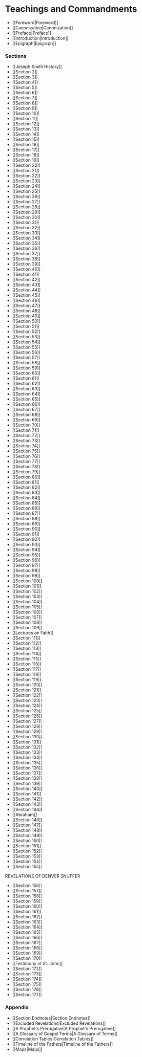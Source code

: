 # Teachings and Commandments

- [[Foreword|Foreword]]
- [[Canonization|Canonization]]
- [[Preface|Preface]]
- [[Introduction|Introduction]]
- [[Epigraph|Epigraph]]

### Sections

- [[Joseph Smith History]]
- [[Section 2]]
- [[Section 3]]
- [[Section 4]]
- [[Section 5]]
- [[Section 6]]
- [[Section 7]]
- [[Section 8]]
- [[Section 9]]
- [[Section 10]]
- [[Section 11]]
- [[Section 12]]
- [[Section 13]]
- [[Section 14]]
- [[Section 15]]
- [[Section 16]]
- [[Section 17]]
- [[Section 18]]
- [[Section 19]]
- [[Section 20]]
- [[Section 21]]
- [[Section 22]]
- [[Section 23]]
- [[Section 24]]
- [[Section 25]]
- [[Section 26]]
- [[Section 27]]
- [[Section 28]]
- [[Section 29]]
- [[Section 30]]
- [[Section 31]]
- [[Section 32]]
- [[Section 33]]
- [[Section 34]]
- [[Section 35]]
- [[Section 36]]
- [[Section 37]]
- [[Section 38]]
- [[Section 39]]
- [[Section 40]]
- [[Section 41]]
- [[Section 42]]
- [[Section 43]]
- [[Section 44]]
- [[Section 45]]
- [[Section 46]]
- [[Section 47]]
- [[Section 48]]
- [[Section 49]]
- [[Section 50]]
- [[Section 51]]
- [[Section 52]]
- [[Section 53]]
- [[Section 54]]
- [[Section 55]]
- [[Section 56]]
- [[Section 57]]
- [[Section 58]]
- [[Section 59]]
- [[Section 60]]
- [[Section 61]]
- [[Section 62]]
- [[Section 63]]
- [[Section 64]]
- [[Section 65]]
- [[Section 66]]
- [[Section 67]]
- [[Section 68]]
- [[Section 69]]
- [[Section 70]]
- [[Section 71]]
- [[Section 72]]
- [[Section 73]]
- [[Section 74]]
- [[Section 75]]
- [[Section 76]]
- [[Section 77]]
- [[Section 78]]
- [[Section 79]]
- [[Section 80]]
- [[Section 81]]
- [[Section 82]]
- [[Section 83]]
- [[Section 84]]
- [[Section 85]]
- [[Section 86]]
- [[Section 87]]
- [[Section 88]]
- [[Section 89]]
- [[Section 90]]
- [[Section 91]]
- [[Section 92]]
- [[Section 93]]
- [[Section 94]]
- [[Section 95]]
- [[Section 96]]
- [[Section 97]]
- [[Section 98]]
- [[Section 99]]
- [[Section 100]]
- [[Section 101]]
- [[Section 102]]
- [[Section 103]]
- [[Section 104]]
- [[Section 105]]
- [[Section 106]]
- [[Section 107]]
- [[Section 108]]
- [[Section 109]]
- [[Lectures on Faith]]
- [[Section 111]]
- [[Section 112]]
- [[Section 113]]
- [[Section 114]]
- [[Section 115]]
- [[Section 116]]
- [[Section 117]]
- [[Section 118]]
- [[Section 119]]
- [[Section 120]]
- [[Section 121]]
- [[Section 122]]
- [[Section 123]]
- [[Section 124]]
- [[Section 125]]
- [[Section 126]]
- [[Section 127]]
- [[Section 128]]
- [[Section 129]]
- [[Section 130]]
- [[Section 131]]
- [[Section 132]]
- [[Section 133]]
- [[Section 134]]
- [[Section 135]]
- [[Section 136]]
- [[Section 137]]
- [[Section 138]]
- [[Section 139]]
- [[Section 140]]
- [[Section 141]]
- [[Section 142]]
- [[Section 143]]
- [[Section 144]]
- [[Abraham]]
- [[Section 146]]
- [[Section 147]]
- [[Section 148]]
- [[Section 149]]
- [[Section 150]]
- [[Section 151]]
- [[Section 152]]
- [[Section 153]]
- [[Section 154]]
- [[Section 155]]

REVELATIONS OF DENVER SNUFFER

- [[Section 156]]
- [[Section 157]]
- [[Section 158]]
- [[Section 159]]
- [[Section 160]]
- [[Section 161]]
- [[Section 162]]
- [[Section 163]]
- [[Section 164]]
- [[Section 165]]
- [[Section 166]]
- [[Section 167]]
- [[Section 168]]
- [[Section 169]]
- [[Section 170]]
- [[Testimony of St. John]]
- [[Section 172]]
- [[Section 173]]
- [[Section 174]]
- [[Section 175]]
- [[Section 176]]
- [[Section 177]]

### Appendix

- [[Section Endnotes|Section Endnotes]]
- [[Excluded Revelations|Excluded Revelations]]
- [[A Prophet's Prerogative|A Prophet's Prerogative]]
- [[A Glossary of Gospel Terms|A Glossary of Terms]]
- [[Correlation Tables|Correlation Tables]]
- [[Timeline of the Fathers|Timeline of the Fathers]]
- [[Maps|Maps]]